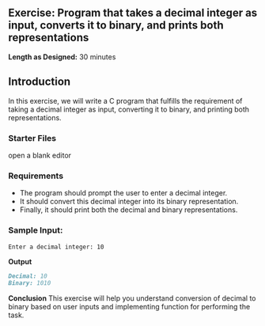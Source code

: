 ## Exercise:  Program that takes a decimal integer as input, converts it to binary, and prints both representations

**Length as Designed:** 30 minutes

## Introduction

In this exercise, we will write a C program that fulfills the requirement of taking a decimal integer as input, converting it to binary, and printing both representations.



### Starter Files

open a blank editor


### Requirements
- The program should prompt the user to enter a decimal integer.
- It should convert this decimal integer into its binary representation.
- Finally, it should print both the decimal and binary representations.

### Sample Input:
`Enter a decimal integer: 10`

**Output**
```markdown
Decimal: 10
Binary: 1010
```

**Conclusion**
This exercise will help you understand conversion of decimal to binary based on user inputs and implementing function for performing the task.